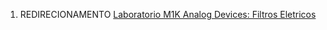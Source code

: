 1.  REDIRECIONAMENTO <a href="Laboratorio_M1K_Analog_Devices:_Filtros_Eletricos" class="wikilink" title="Laboratorio M1K Analog Devices: Filtros Eletricos">Laboratorio M1K Analog Devices: Filtros Eletricos</a>
